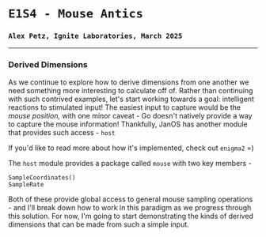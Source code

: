 # `E1S4 - Mouse Antics`
### `Alex Petz, Ignite Laboratories, March 2025`

---

### Derived Dimensions
As we continue to explore how to derive dimensions from one another we need something more interesting
to calculate off of.  Rather than continuing with such contrived examples, let's start working towards
a goal: intelligent reactions to stimulated input!  The easiest input to capture would be
the _mouse position,_ with one minor caveat - Go doesn't natively provide a way to capture the mouse
information!  Thankfully, JanOS has another module that provides such access - `host`

If you'd like to read more about how it's implemented, check out `enigma2` =)

The `host` module provides a package called `mouse` with two key members -

    SampleCoordinates()
    SampleRate

Both of these provide global access to general mouse sampling operations - and I'll break down
how to work in this paradigm as we progress through this solution.  For now, I'm going to
start demonstrating the kinds of derived dimensions that can be made from such a simple input.